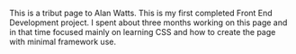 This is a tribut page to Alan Watts. This is my first completed Front End Development project. I spent about three months working on this page and in that time focused mainly on learning CSS and how to create the page with minimal framework use. 
